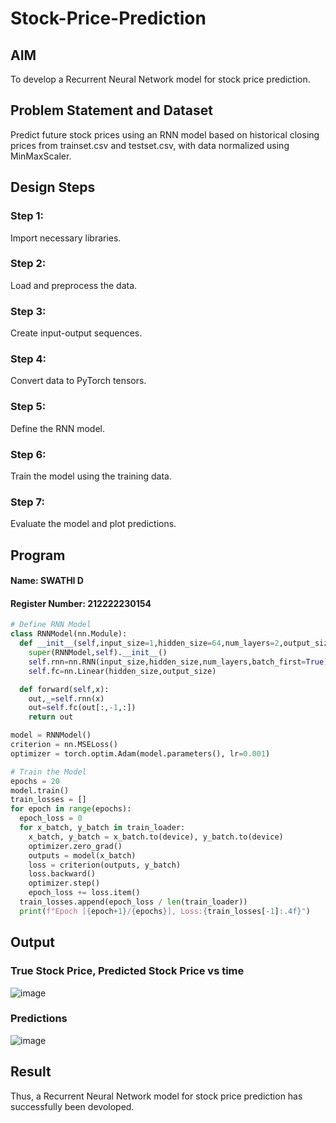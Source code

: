# Stock-Price-Prediction


## AIM

To develop a Recurrent Neural Network model for stock price prediction.

## Problem Statement and Dataset

Predict future stock prices using an RNN model based on historical closing prices from trainset.csv and testset.csv, with data normalized using MinMaxScaler.

## Design Steps

### Step 1: 
Import necessary libraries.

### Step 2: 
Load and preprocess the data.

### Step 3:
Create input-output sequences.

### Step 4: 
Convert data to PyTorch tensors.

### Step 5: 
Define the RNN model.

### Step 6: 
Train the model using the training data.

### Step 7: 
Evaluate the model and plot predictions.

## Program
#### Name: SWATHI D
#### Register Number: 212222230154

```Python 
# Define RNN Model
class RNNModel(nn.Module):
  def __init__(self,input_size=1,hidden_size=64,num_layers=2,output_size=1):
    super(RNNModel,self).__init__()
    self.rnn=nn.RNN(input_size,hidden_size,num_layers,batch_first=True)
    self.fc=nn.Linear(hidden_size,output_size)

  def forward(self,x):
    out,_=self.rnn(x)
    out=self.fc(out[:,-1,:])
    return out

model = RNNModel()
criterion = nn.MSELoss()
optimizer = torch.optim.Adam(model.parameters(), lr=0.001)

# Train the Model
epochs = 20
model.train()
train_losses = []
for epoch in range(epochs):
  epoch_loss = 0
  for x_batch, y_batch in train_loader:
    x_batch, y_batch = x_batch.to(device), y_batch.to(device)
    optimizer.zero_grad()
    outputs = model(x_batch)
    loss = criterion(outputs, y_batch)
    loss.backward()
    optimizer.step()
    epoch_loss += loss.item()
  train_losses.append(epoch_loss / len(train_loader))
  print(f"Epoch [{epoch+1}/{epochs}], Loss:{train_losses[-1]:.4f}")
```

## Output

### True Stock Price, Predicted Stock Price vs time

![image](https://github.com/user-attachments/assets/03ad94c8-da48-4a82-9aaa-d843fa02703a)



### Predictions 

![image](https://github.com/user-attachments/assets/05c03303-4769-4d2f-81dc-8b83c143de3e)



## Result
Thus, a Recurrent Neural Network model for stock price prediction has successfully been devoloped.
